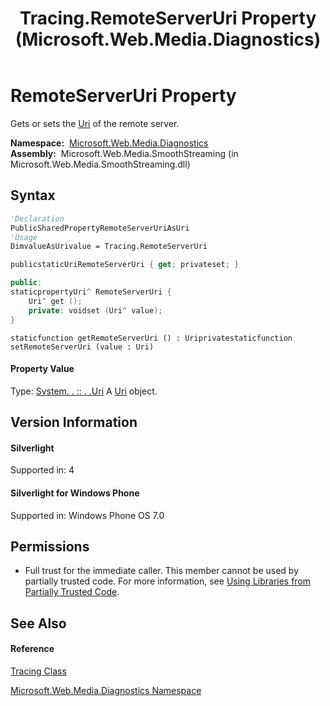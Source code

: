 ﻿---
title: Tracing.RemoteServerUri Property  (Microsoft.Web.Media.Diagnostics)
TOCTitle: RemoteServerUri Property
ms:assetid: P:Microsoft.Web.Media.Diagnostics.Tracing.RemoteServerUri
ms:mtpsurl: https://msdn.microsoft.com/en-us/library/microsoft.web.media.diagnostics.tracing.remoteserveruri(v=VS.90)
ms:contentKeyID: 31469263
ms.date: 05/02/2012
mtps_version: v=VS.90
f1_keywords:
- Microsoft.Web.Media.Diagnostics.Tracing.get_RemoteServerUri
- Microsoft.Web.Media.Diagnostics.Tracing.RemoteServerUri
- Microsoft.Web.Media.Diagnostics.Tracing.set_RemoteServerUri
dev_langs:
- CSharp
- JScript
- VB
- c++
api_location:
- Microsoft.Web.Media.SmoothStreaming.dll
api_name:
- Microsoft.Web.Media.Diagnostics.Tracing.get_RemoteServerUri
- Microsoft.Web.Media.Diagnostics.Tracing.set_RemoteServerUri
- Microsoft.Web.Media.Diagnostics.Tracing.RemoteServerUri
api_type:
- Managed
topic_type:
- apiref
- kbSyntax
product_family_name: VS
ROBOTS: INDEX,FOLLOW
---

# RemoteServerUri Property

Gets or sets the [Uri](https://msdn.microsoft.com/en-us/library/txt7706a\(v=vs.90\)) of the remote server.

**Namespace:**  [Microsoft.Web.Media.Diagnostics](microsoft-web-media-diagnostics-namespace_1.md)  
**Assembly:**  Microsoft.Web.Media.SmoothStreaming (in Microsoft.Web.Media.SmoothStreaming.dll)

## Syntax

``` vb
'Declaration
PublicSharedPropertyRemoteServerUriAsUri
'Usage
DimvalueAsUrivalue = Tracing.RemoteServerUri
```

``` csharp
publicstaticUriRemoteServerUri { get; privateset; }
```

``` c++
public:
staticpropertyUri^ RemoteServerUri {
    Uri^ get ();
    private: voidset (Uri^ value);
}
```

``` jscript
staticfunction getRemoteServerUri () : Uriprivatestaticfunction setRemoteServerUri (value : Uri)
```

#### Property Value

Type: [System. . :: . .Uri](https://msdn.microsoft.com/en-us/library/txt7706a\(v=vs.90\))  
A [Uri](https://msdn.microsoft.com/en-us/library/txt7706a\(v=vs.90\)) object.  

## Version Information

#### Silverlight

Supported in: 4  

#### Silverlight for Windows Phone

Supported in: Windows Phone OS 7.0  

## Permissions

  - Full trust for the immediate caller. This member cannot be used by partially trusted code. For more information, see [Using Libraries from Partially Trusted Code](https://msdn.microsoft.com/en-us/library/8skskf63\(v=vs.90\)).

## See Also

#### Reference

[Tracing Class](tracing-class-microsoft-web-media-diagnostics_1.md)

[Microsoft.Web.Media.Diagnostics Namespace](microsoft-web-media-diagnostics-namespace_1.md)

